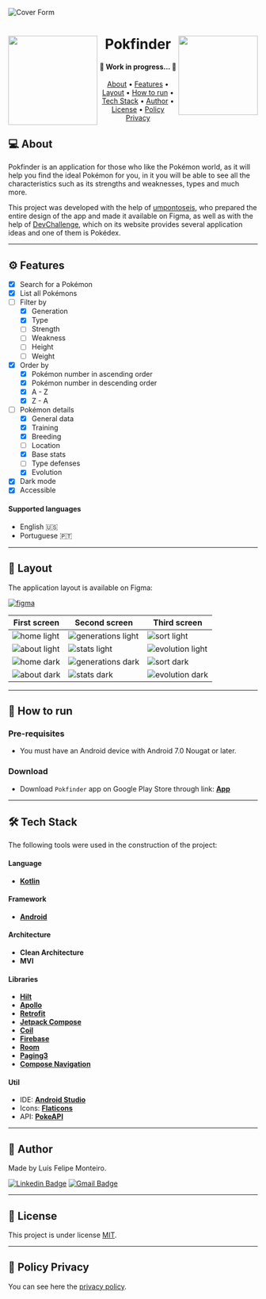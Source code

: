 ![Cover Form](https://user-images.githubusercontent.com/63600670/188512424-41de6784-202c-4af7-b90b-85ba36beb032.png)

<h1 align="center">
<a href="https://play.google.com/store/apps/details?id=com.montfel.pokfinder"><img align="left" src="https://user-images.githubusercontent.com/63600670/188514149-56f6a4bc-48ae-45ff-97a1-597d81f86950.png" width="180" alt=""/></a>
    Pokfinder
    <a href="https://play.google.com/store/apps/details?id=com.montfel.pokfinder"><img align="right" src="https://user-images.githubusercontent.com/63600670/188514104-486f0a1c-0bbf-4333-bb1b-5088687efdc9.png" width="160" alt=""/></a>
</h1>

<h4 align="center">
	🚧   Work in progress...  🚧
</h4>

<p align="center">
 <a href="#-about">About</a> •
 <a href="#-features">Features</a> •
 <a href="#-layout">Layout</a> • 
 <a href="#-how-to-run">How to run</a> • 
 <a href="#-tech-stack">Tech Stack</a> • 
 <a href="#-author">Author</a> • 
 <a href="#-license">License</a> • 
 <a href="#-policy-privacy">Policy Privacy</a>
</p>

## 💻 About

Pokfinder is an application for those who like the Pokémon world, as it will help you find the ideal
Pokémon for you, in it you will be able to see all the characteristics such as its strengths and
weaknesses, types and much more.

This project was developed with the help of [umpontoseis](https://umpontoseis.com/), who prepared
the entire design of the app and made it available on Figma, as well as with the help
of [DevChallenge](https://www.devchallenge.com.br/), which on its website provides several
application ideas and one of them is Pokédex.

---

## ⚙ Features

- [x] Search for a Pokémon
- [x] List all Pokémons
- [ ] Filter by
  - [x] Generation
  - [x] Type
  - [ ] Strength
  - [ ] Weakness
  - [ ] Height
  - [ ] Weight
- [x] Order by
  - [x] Pokémon number in ascending order
  - [x] Pokémon number in descending order
  - [x] A - Z
  - [x] Z - A
- [ ] Pokémon details
  - [x] General data
  - [x] Training
  - [x] Breeding
  - [ ] Location
  - [x] Base stats
  - [ ] Type defenses
  - [x] Evolution
- [x] Dark mode
- [x] Accessible

#### Supported languages

- English 🇺🇸
- Portuguese 🇵🇹

---

## 🎨 Layout

The application layout is available on Figma:

<a href="https://www.figma.com/file/THLxZSlOoUYMZrjFg0Kl1M/Pok%C3%A9dex?node-id=18241%3A2789">
  <img alt="figma" src="https://img.shields.io/badge/Acessar%20Layout%20-Figma-%2304D361">
</a>

| First screen                                                                                                          | Second screen                                                                                                               | Third screen                                                                                                              |
|-----------------------------------------------------------------------------------------------------------------------|-----------------------------------------------------------------------------------------------------------------------------|---------------------------------------------------------------------------------------------------------------------------|
| ![home light](https://user-images.githubusercontent.com/63600670/190871373-a9102542-0750-4422-b20f-add8cbcdb929.png)  | ![generations light](https://user-images.githubusercontent.com/63600670/190871380-82784f25-10a2-4642-a9ac-7698b02ea703.png) | ![sort light](https://user-images.githubusercontent.com/63600670/190871391-b236d84d-67a3-4a48-a6bf-38cdc4b4833b.png)      |
| ![about light](https://user-images.githubusercontent.com/63600670/190871403-6e3b8c00-ae7a-4856-99b4-e0eec2d0c2be.png) | ![stats light](https://user-images.githubusercontent.com/63600670/190871409-63749e5d-ca5a-4115-88c8-56f10ba1f003.png)       | ![evolution light](https://user-images.githubusercontent.com/63600670/193352544-16155129-0326-4ed9-9abf-fb4d30c16d85.png) |
| ![home dark](https://user-images.githubusercontent.com/63600670/190870659-0ce05c89-421b-4919-a8bd-edea31140c78.png)   | ![generations dark](https://user-images.githubusercontent.com/63600670/190870665-1232d860-e345-4bcf-a141-95f58b4c4c60.png)  | ![sort dark](https://user-images.githubusercontent.com/63600670/190870676-05d6d8d9-028b-4e76-95ad-2122d8351044.png)       |
| ![about dark](https://user-images.githubusercontent.com/63600670/190870694-ab389ecb-e5ff-4ede-b8f0-a19bd911c872.png)  | ![stats dark](https://user-images.githubusercontent.com/63600670/190870699-dd02805d-ee50-40af-9709-f7ca6e4307b3.png)        | ![evolution dark](https://user-images.githubusercontent.com/63600670/190870712-ccf85a46-f62c-44a3-abc2-bab5537f8ba4.png)  |

---

## 🚀 How to run

### Pre-requisites

- You must have an Android device with Android 7.0 Nougat or later.

### Download

- Download `Pokfinder` app on Google Play Store through link: **[App](https://play.google.com/store/apps/details?id=com.montfel.pokfinder)**

---

## 🛠 Tech Stack

The following tools were used in the construction of the project:

#### Language

- **[Kotlin](https://kotlinlang.org/)**

#### Framework

- **[Android](https://www.android.com/)**

#### Architecture

- **Clean Architecture**
- **MVI**

#### Libraries

- **[Hilt](https://dagger.dev/hilt/)**
- **[Apollo](https://www.apollographql.com/)**
- **[Retrofit](https://square.github.io/retrofit/)**
- **[Jetpack Compose](https://developer.android.com/jetpack/compose)**
- **[Coil](https://coil-kt.github.io/coil/)**
- **[Firebase](https://firebase.google.com/)**
- **[Room](https://developer.android.com/training/data-storage/room)**
- **[Paging3](https://developer.android.com/topic/libraries/architecture/paging/v3-overview)**
- **[Compose Navigation](https://developer.android.com/develop/ui/compose/navigation)**

#### Util

- IDE:  **[Android Studio](https://developer.android.com/studio)**
- Icons:  **[Flaticons](https://www.flaticon.com/)**
- API:  **[PokeAPI](https://pokeapi.co/)**

---

## 🦸 Author

Made by Luís Felipe Monteiro.

[![Linkedin Badge](https://img.shields.io/badge/LinkedIn-0077B5?style=for-the-badge&logo=linkedin&logoColor=white)](https://www.linkedin.com/in/luis-felipe-monteiro/)
[![Gmail Badge](https://img.shields.io/badge/Gmail-D14836?style=for-the-badge&logo=gmail&logoColor=white)](mailto:felipemonteirose@gmail.com)

---

## 📝 License

This project is under license [MIT](./LICENSE).

---

## 📝 Policy Privacy

You can see here
the [privacy policy](https://montfel.blogspot.com/2022/09/privacy-policy-luis-felipe-monteiro.html).
